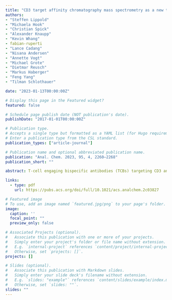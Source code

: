 ```yaml
---
title: "CD3 target affinity chromatography mass spectrometry as a new tool for function--structure characterization of T-Cell engaging bispecific antibody proteoforms and product-related variants"
authors:
- "Steffen Lippold"
- "Michaela Hook"
- "Christian Spick"
- "Alexander Knaupp"
- "Kevin Whang"
- fabian-ruperti
- "Lance Cadang"
- "Nisana Andersen"
- "Annette Vogt"
- "Michael Grote"
- "Dietmar Reusch"
- "Markus Haberger"
- "Feng Yang"
- "Tilman Schlothauer"

date: "2023-01-13T00:00:00Z"

# Display this page in the Featured widget?
featured: false

# Schedule page publish date (NOT publication's date).
publishDate: "2017-01-01T00:00:00Z"

# Publication type.
# Accepts a single type but formatted as a YAML list (for Hugo requirements).
# Enter a publication type from the CSL standard.
publication_types: ["article-journal"]

# Publication name and optional abbreviated publication name.
publication: "Anal. Chem. 2023, 95, 4, 2260–2268"
publication_short: ""

abstract: T-cell engaging bispecific antibodies (TCBs) targeting CD3 and tumor-specific antigens are very promising therapeutic modalities. Since CD3 binding is crucial for the potency of TCBs, understanding the functional impact of CD3 antigen-binding fragment modifications is of utmost importance for defining critical quality attributes (CQA). The current CQA assessment strategy requires the integration of structure-based physicochemical separation and functional cell-based potency assays. However, this strategy is tedious, and coexisting proteoforms with potentially different functionalities may not be individually assessed. This increases the degree of ambiguities for defining meaningful CQAs, particularly for complex bispecific antibody formats such as TCBs. Here, we report for the first time a proof-of-concept study to separate and identify critically modified proteoforms of TCBs using functional CD3 target affinity chromatography (AC) coupled with online mass spectrometry (MS). Our method enabled functional distinction of relevant deamidated and glycosylated proteoforms and the simultaneous assessment of product-related variants such as TCB mispairings. For example, CD3 AC-MS allowed us to separate TCB mispairings with increased CD3 binding (i.e., knob–knob homodimers) within the bound fraction. The functional separation of proteoforms was validated using an established workflow for CQA identification based on thoroughly characterized ion-exchange fractions of a 2+1 TCB. In addition, the new method facilitated the criticality assessment of post-translational modifications in stress studies and structural variants in early stage clone selection. CD3 AC-MS has high impact for streamlining the integration of functional and structural characterizations of the large landscape of therapeutic CD3 targeting TCBs from early stage research to late stage characterization.

links:
  - type: pdf
    url: https://pubs.acs.org/doi/full/10.1021/acs.analchem.2c03827

# Featured image
# To use, add an image named `featured.jpg/png` to your page's folder. 
image:
  caption: ''
  focal_point: ""
  preview_only: false

# Associated Projects (optional).
#   Associate this publication with one or more of your projects.
#   Simply enter your project's folder or file name without extension.
#   E.g. `internal-project` references `content/project/internal-project/index.md`.
#   Otherwise, set `projects: []`.
projects: []

# Slides (optional).
#   Associate this publication with Markdown slides.
#   Simply enter your slide deck's filename without extension.
#   E.g. `slides: "example"` references `content/slides/example/index.md`.
#   Otherwise, set `slides: ""`.
slides: ""
---
```

